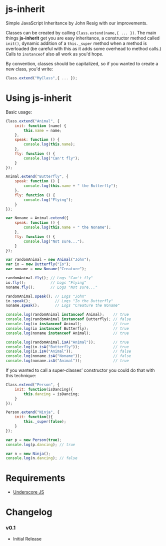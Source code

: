 # js-inherit
Simple JavaScript Inheritance by John Resig with our improvements.

Classes can be created by calling `Class.extend(name,{ ... })`. The main things **js-inherit** get you are easy inheritance, a constructor method called `init()`, dynamic addition of a `this._super` method when a method is overloaded (be careful with this as it adds some overhead to method calls.) Calls to `instanceof` also all work as you'd hope.

By convention, classes should be capitalized, so if you wanted to create a new class, you'd write:

```javascript
Class.extend("MyClass",{ ... });
```
    

# Using js-inherit
Basic usage:

```javascript
Class.extend("Animal", {
    init: function (name) {
        this.name = name;
    },
    speak: function () {
        console.log(this.name);
    },
    fly: function () {
        console.log("Can't fly");
    }
});

Animal.extend("Butterfly", {
    speak: function () {
        console.log(this.name + " the Butterfly");
    },
    fly: function () {
        console.log("Flying");
    }
});

var Noname = Animal.extend({
    speak: function () {
        console.log(this.name + " the Noname");
    },
    fly: function () {
        console.log("Not sure...");
    }
});

var randomAnimal = new Animal("John");
var io = new Butterfly("Io");
var noname = new Noname("Creature");

randomAnimal.fly(); // Logs "Can't fly"
io.fly();           // Logs "Flying"
noname.fly();       // Logs "Not sure..."

randomAnimal.speak(); // Logs "John"
io.speak();           // Logs "Io the Butterfly"
noname.speak();       // Logs "Creature the Noname"

console.log(randomAnimal instanceof Animal);    // true
console.log(randomAnimal instanceof Butterfly); // false
console.log(io instanceof Animal);              // true
console.log(io instanceof Butterfly);           // true
console.log(noname instanceof Animal);          // true

console.log(randomAnimal.isA("Animal"));        // true
console.log(io.isA("Butterfly"));               // true
console.log(io.isA("Animal"));                  // false
console.log(noname.isA("Noname"));              // false
console.log(noname.isA("Animal"));              // true
```

If you wanted to call a super-classes’ constructor you could do that with this technique:

```javascript
Class.extend("Person", {
    init: function(isDancing){
        this.dancing = isDancing;
    }
});

Person.extend("Ninja", {
    init: function(){
        this._super(false);
    }
});

var p = new Person(true);
console.log(p.dancing); // true

var n = new Ninja();
console.log(n.dancing); // false
```


# Requirements

* [Underscore JS](http://underscorejs.org/)


# Changelog

### v0.1 

* Initial Release